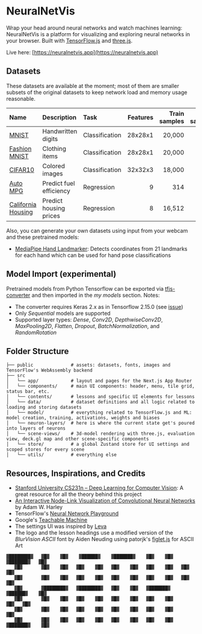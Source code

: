 # NeuralNetVis

Wrap your head around neural networks and watch machines learning: NeuralNetVis is a platform for visualizing and exploring neural networks in your browser. Built with [TensorFlow.js](https://github.com/tensorflow/tfjs) and [three.js](https://github.com/mrdoob/three.js).

Live here: [https://neuralnetvis.app](https://neuralnetvis.app)

## Datasets

These datasets are available at the moment; most of them are smaller subsets of the original datasets to keep network load and memory usage reasonable.

| Name                                                                    | Description             | Task           | Features | Train samples | Test samples |
| :---------------------------------------------------------------------- | :---------------------- | :------------- | -------: | ------------: | -----------: |
| [MNIST](https://en.wikipedia.org/wiki/MNIST_database)                   | Handwritten digits      | Classification |  28x28x1 |        20,000 |        2,000 |
| [Fashion MNIST](https://github.com/zalandoresearch/fashion-mnist)       | Clothing items          | Classification |  28x28x1 |        20,000 |        2,000 |
| [CIFAR10](https://www.cs.toronto.edu/~kriz/cifar.html)                  | Colored images          | Classification |  32x32x3 |        18,000 |        1,800 |
| [Auto MPG](https://archive.ics.uci.edu/dataset/9/auto+mpg)              | Predict fuel efficiency | Regression     |        9 |           314 |           50 |
| [California Housing](https://keras.io/api/datasets/california_housing/) | Predict housing prices  | Regression     |        8 |        16,512 |        4,128 |

Also, you can generate your own datasets using input from your webcam and these pretrained models:

- [MediaPipe Hand Landmarker](https://ai.google.dev/edge/mediapipe/solutions/vision/hand_landmarker): Detects coordinates from 21 landmarks for each hand which can be used for hand pose classifications

## Model Import (experimental)

Pretrained models from Python Tensorflow can be exported via [tfjs-converter](https://github.com/tensorflow/tfjs/tree/master/tfjs-converter) and then imported in the _my models_ section. Notes:

- The converter requires Keras 2.x as in Tensorflow 2.15.0 (see [issue](https://github.com/tensorflow/tfjs/issues/8328))
- Only _Sequential_ models are supported
- Supported layer types: _Dense_, _Conv2D_, _DepthwiseConv2D_, _MaxPooling2D_, _Flatten_, _Dropout_, _BatchNormalization_, and _RandomRotation_

## Folder Structure

```
├── public              # assets: datasets, fonts, images and TensorFlow's WebAssembly backend
├── src
│   └── app/            # layout and pages for the Next.js App Router
│   └── components/     # main UI components: header, menu, tile grid, status bar, etc.
│   └── contents/       # lessons and specific UI elements for lessons
│   └── data/           # dataset definitions and all logic related to loading and storing datasets
│   └── model/          # everything related to TensorFlow.js and ML: model creation, training, activations, weights and biases
│   └── neuron-layers/  # here is where the current state get's poured into layers of neurons
│   └── scene-views/    # 3d-model rendering with three.js, evaluation view, deck.gl map and other scene-specific components
│   └── store/          # a global Zustand store for UI settings and scoped stores for every scene
│   └── utils/          # everything else
```

## Resources, Inspirations, and Credits

- [Stanford University CS231n – Deep Learning for Computer Vision](https://cs231n.github.io): A great resource for all the theory behind this project
- [An Interactive Node-Link Visualization of Convolutional Neural Networks](https://adamharley.com/nn_vis/) by Adam W. Harley
- TensorFlow's [Neural Network Playground](https://playground.tensorflow.org/)
- Google's [Teachable Machine](https://teachablemachine.withgoogle.com)
- The settings UI was inspired by [Leva](https://github.com/pmndrs/leva)
- The logo and the lesson headings use a modified version of the _BlurVision ASCII_ font by Aiden Neuding using patorjk's [figlet.js](https://github.com/patorjk/figlet.js) for ASCII Art

```
▓████████▓   ▓█▓    ▓█▓    ▓██████▓    ▓███████▓    ▓█▓    ▓█▓    ▓███████▓   ▓█▓
   ▓█▓       ▓█▓    ▓█▓   ▓█▓    ▓█▓   ▓█▓    ▓█▓   ▓█▓    ▓█▓   ▓█▓          ▓█▓
   ▓█▓       ▓█▓    ▓█▓   ▓█▓    ▓█▓   ▓█▓    ▓█▓   ▓█▓    ▓█▓   ▓█▓          ▓█▓
   ▓█▓       ▓████████▓   ▓████████▓   ▓█▓    ▓█▓   ▓███████▓     ▓██████▓    ▓█▓
   ▓█▓       ▓█▓    ▓█▓   ▓█▓    ▓█▓   ▓█▓    ▓█▓   ▓█▓    ▓█▓          ▓█▓   ▓█▓
   ▓█▓       ▓█▓    ▓█▓   ▓█▓    ▓█▓   ▓█▓    ▓█▓   ▓█▓    ▓█▓          ▓█▓
   ▓█▓       ▓█▓    ▓█▓   ▓█▓    ▓█▓   ▓█▓    ▓█▓   ▓█▓    ▓█▓   ▓███████▓    ▓█▓
```
